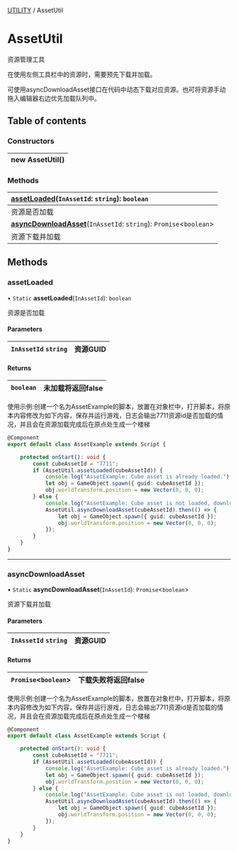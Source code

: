[UTILITY](../groups/Core.UTILITY.md) / AssetUtil

# AssetUtil <Badge type="tip" text="Class" /> <Score text="AssetUtil" />

<p class="content-big">

资源管理工具

</p>

<p class="content-big">

在使用左侧工具栏中的资源时，需要预先下载并加载。

</p>

<p class="content-big">

可使用asyncDownloadAsset接口在代码中动态下载对应资源。也可将资源手动拖入编辑器右边优先加载队列中。

</p>

## Table of contents

### Constructors <Score text="Constructors" /> 
| **new AssetUtil**()  |
| :----- |

### Methods <Score text="Methods" /> 
| **[assetLoaded](mw.AssetUtil.md#assetloaded)**(`InAssetId`: `string`): `boolean`  |
| :-----|
| 资源是否加载|
| **[asyncDownloadAsset](mw.AssetUtil.md#asyncdownloadasset)**(`InAssetId`: `string`): `Promise`<`boolean`\>  |
| 资源下载并加载|

## Methods

### assetLoaded <Score text="assetLoaded" /> 

• `Static` **assetLoaded**(`InAssetId`): `boolean` 

资源是否加载

#### Parameters

| `InAssetId` `string` | 资源GUID |
| :------ | :------ |

#### Returns

| `boolean` | 未加载将返回false |
| :------ | :------ |


<p style="font-size: 14px;">

使用示例:创建一个名为AssetExample的脚本，放置在对象栏中，打开脚本，将原本内容修改为如下内容，保存并运行游戏，日志会输出7711资源id是否加载的情况，并且会在资源加载完成后在原点处生成一个楼梯

</p>

```ts
@Component
export default class AssetExample extends Script {

    protected onStart(): void {
        const cubeAssetId = "7711";
        if (AssetUtil.assetLoaded(cubeAssetId)) {
            console.log("AssetExample: Cube asset is already loaded.");
            let obj = GameObject.spawn({ guid: cubeAssetId });
            obj.worldTransform.position = new Vector(0, 0, 0);
        } else {
            console.log("AssetExample: Cube asset is not loaded, downloading...");
            AssetUtil.asyncDownloadAsset(cubeAssetId).then(() => {
                let obj = GameObject.spawn({ guid: cubeAssetId });
                obj.worldTransform.position = new Vector(0, 0, 0);
            });
        }
    }
}
```

___

### asyncDownloadAsset <Score text="asyncDownloadAsset" /> 

• `Static` **asyncDownloadAsset**(`InAssetId`): `Promise`<`boolean`\> 

资源下载并加载

#### Parameters

| `InAssetId` `string` | 资源GUID |
| :------ | :------ |

#### Returns

| `Promise`<`boolean`\> | 下载失败将返回false |
| :------ | :------ |


<p style="font-size: 14px;">

使用示例:创建一个名为AssetExample的脚本，放置在对象栏中，打开脚本，将原本内容修改为如下内容，保存并运行游戏，日志会输出7711资源id是否加载的情况，并且会在资源加载完成后在原点处生成一个楼梯

</p>

```ts
@Component
export default class AssetExample extends Script {

    protected onStart(): void {
        const cubeAssetId = "7711";
        if (AssetUtil.assetLoaded(cubeAssetId)) {
            console.log("AssetExample: Cube asset is already loaded.");
            let obj = GameObject.spawn({ guid: cubeAssetId });
            obj.worldTransform.position = new Vector(0, 0, 0);
        } else {
            console.log("AssetExample: Cube asset is not loaded, downloading...");
            AssetUtil.asyncDownloadAsset(cubeAssetId).then(() => {
                let obj = GameObject.spawn({ guid: cubeAssetId });
                obj.worldTransform.position = new Vector(0, 0, 0);
            });
        }
    }
}
```
